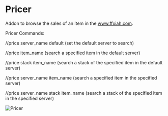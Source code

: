 # Pricer

Addon to browse the sales of an item in the www.ffxiah.com.

Pricer Commands:

//price server_name default (set the default server to search)

//price item_name (search a specified item in the default server)

//price stack item_name (search a stack of the specified item in the default server)

//price server_name item_name (search a specified item in the specified server)

//price server_name stack item_name (search a stack of the specified item in the specified server)

![Pricer](http://i.imgur.com/8Wgquhn.jpg)
